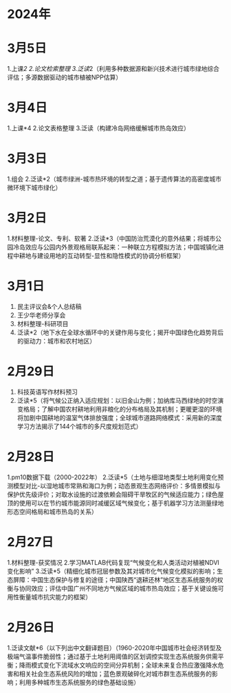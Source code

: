 # 2024年

# 3月5日
1.上课*2
2.论文检索整理
3.泛读*2（利用多种数据源和新兴技术进行城市绿地综合评估；多源数据驱动的城市植被NPP估算）

# 3月4日
1.上课*4
2.论文表格整理
3.泛读（构建冷岛网络缓解城市热岛效应）                                                                                                                     

# 3月3日
1.组会
2.泛读*2（城市绿洲-城市热环境的转型之道；基于遗传算法的高密度城市微环境下城市绿化）

# 3月2日
1.材料整理-论文、专利、软著
2.泛读*3（中国防治荒漠化的意外结果；将城市公园冷岛效应与公园内外景观格局联系起来：一种联立方程模拟方法；中国城镇化进程中耕地与建设用地的互动转型-显性和隐性模式的协调分析框架）

# 3月1日
1. 民主评议会&个人总结稿
2. 王少华老师分享会
3. 材料整理-科研项目
4. 泛读*2（地下水在全球水循环中的关键作用与变化；揭开中国绿色化趋势背后的驱动力：城市和农村地区）

# 2月29日
1. 科技英语写作材料预习
2. 泛读*5（将气候公正纳入适应规划：以旧金山为例；加纳库马西绿地的时空演变格局；了解中国农村耕地利用非粮化的分布格局及其机制；更暖更湿的环境将加剧中国耕地的温室气体排放强度；全球城市道路网络模式：采用新的深度学习方法揭示了144个城市的多尺度规划范式）

# 2月28日
1.pm10数据下载（2000-2022年）
2.泛读*5（土地与细湿地类型土地利用变化预测模型对比-以湿地城市常熟和海口为例；动态景观生态网络评价：多情景模拟与保护优先级评价；对取水设施的过渡依赖会阻碍干旱牧区的气候适应能力；绿色屋顶的使用可以在节约城市能源同时减缓区域气候变化；基于机器学习方法测量绿地形态空间格局和城市热岛的关系）

# 2月27日
1.材料整理-获奖情况
2.学习MATLAB代码复现“气候变化和人类活动对植被NDVI变化影响”
3.泛读*5（精细化城市冠层参数及其对城市化气候变化模拟的影响；生态屏障：中国生态保护与修复的途径；中国陕西“退耕还林”地区生态系统服务的权衡与协同效应；评估中国广州不同地方气候区域的城市热岛效应；基于关键设施可用性衡量城市抗灾能力的框架）

# 2月26日
1.泛读文献*6（以下列出中文翻译题目）（1960-2020年中国城市社会经济转型及极端气温事件脆弱性；通过基于土地利用阈值的区划调控实现生态系统服务供需平衡；降雨模式变化下流域水文响应的空间分异机制；全球未来复合热应激强降水危害和相关社会生态系统风险的增加；蓝色景观破碎化对城市群生态系统服务的影响；利用多种城市生态系统服务的绿色基础设施）
